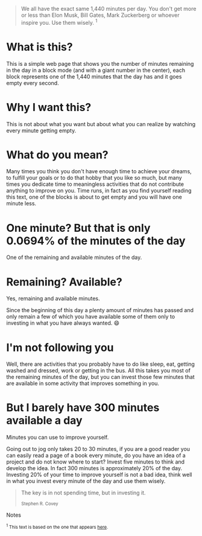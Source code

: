 > We all have the exact same 1,440 minutes per day. You don't get more or less than Elon Musk, Bill Gates, Mark Zuckerberg or whoever inspire you. Use them wisely. <sup>1</sup>

# What is this?

This is a simple web page that shows you the number of minutes remaining in the day in a block mode (and with a giant number in the center), each block represents one of the 1,440 minutes that the day has and it goes empty every second.

# Why I want this?

This is not about what you want but about what you can realize by watching every minute getting empty.

# What do you mean?

Many times you think you don't have enough time to achieve your dreams, to fulfill your goals or to do that hobby that you like so much, but many times you dedicate time to meaningless activities that do not contribute anything to improve on you. Time runs, in fact as you find yourself reading this text, one of the blocks is about to get empty and you will have one minute less.

# One minute? But that is only 0.0694% of the minutes of the day

One of the remaining and available minutes of the day.

# Remaining? Available?

Yes, remaining and available minutes.

Since the beginning of this day a plenty amount of minutes has passed and only remain a few of which you have available some of them only to investing in what you have always wanted. 😄

# I'm not following you

Well, there are activities that you probably have to do like sleep, eat, getting washed and dressed, work or getting in the bus. All this takes you most of the remaining minutes of the day, but you can invest those few minutes that are available in some activity that improves something in you.

# But I barely have 300 minutes available a day

Minutes you can use to improve yourself.

Going out to jog only takes 20 to 30 minutes, if you are a good reader you can easily read a page of a book every minute, do you have an idea of a project and do not know where to start? Invest five minutes to think and develop the idea. In fact 300 minutes is approximately 20% of the day. Investing 20% of your time to improve yourself is not a bad idea, think well in what you invest every minute of the day and use them wisely.

> The key is in not spending time, but in investing it. <p><small>Stephen R. Covey</small></p>

Notes

<small><sup>1</sup> This text is based on the one that appears [here][pub].</small>

[pub]: https://medium.com/@chris_behnke/embrace-your-1440-e015f721a27a
